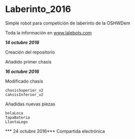 # Laberinto_2016
Simple robot para competición de laberinto de la OSHWDem

Toda la información en www.lalebots.com

***14 octubre 2016***

  Creación del repositorio
  
  Añadido primer chasis
  
***16 octubre 2016***

  Modificado chasis
  
    chasisSuperior_v2
    cahsisInferior_v2
    
  Añadidas nuevas piezas
  
    bolaLoca
    TapaBateria
    LlantaLego
    
*** 24 octubre 2016***
  Compartida electrónica 
